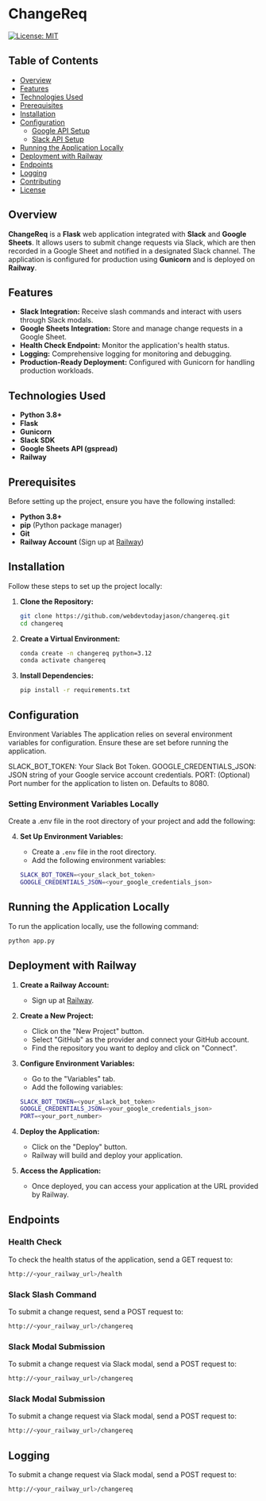 # ChangeReq

[![License: MIT](https://img.shields.io/badge/License-MIT-yellow.svg)](LICENSE)

## Table of Contents

- [Overview](#overview)
- [Features](#features)
- [Technologies Used](#technologies-used)
- [Prerequisites](#prerequisites)
- [Installation](#installation)
- [Configuration](#configuration)
  - [Google API Setup](#google-api-setup)
  - [Slack API Setup](#slack-api-setup)
- [Running the Application Locally](#running-the-application-locally)
- [Deployment with Railway](#deployment-with-railway)
- [Endpoints](#endpoints)
- [Logging](#logging)
- [Contributing](#contributing)
- [License](#license)

## Overview

**ChangeReq** is a **Flask** web application integrated with **Slack** and **Google Sheets**. It allows users to submit change requests via Slack, which are then recorded in a Google Sheet and notified in a designated Slack channel. The application is configured for production using **Gunicorn** and is deployed on **Railway**.

## Features

- **Slack Integration:** Receive slash commands and interact with users through Slack modals.
- **Google Sheets Integration:** Store and manage change requests in a Google Sheet.
- **Health Check Endpoint:** Monitor the application's health status.
- **Logging:** Comprehensive logging for monitoring and debugging.
- **Production-Ready Deployment:** Configured with Gunicorn for handling production workloads.

## Technologies Used

- **Python 3.8+**
- **Flask**
- **Gunicorn**
- **Slack SDK**
- **Google Sheets API (gspread)**
- **Railway**

## Prerequisites

Before setting up the project, ensure you have the following installed:

- **Python 3.8+**
- **pip** (Python package manager)
- **Git**
- **Railway Account** (Sign up at [Railway](https://railway.app/))

## Installation

Follow these steps to set up the project locally:

1. **Clone the Repository:**

   ```bash
   git clone https://github.com/webdevtodayjason/changereq.git
   cd changereq
   ```

2. **Create a Virtual Environment:**

   ```bash
   conda create -n changereq python=3.12
   conda activate changereq
   ```

3. **Install Dependencies:**

   ```bash
   pip install -r requirements.txt
   ```
## Configuration
Environment Variables
The application relies on several environment variables for configuration. Ensure these are set before running the application.

SLACK_BOT_TOKEN: Your Slack Bot Token.
GOOGLE_CREDENTIALS_JSON: JSON string of your Google service account credentials.
PORT: (Optional) Port number for the application to listen on. Defaults to 8080.

### Setting Environment Variables Locally
Create a .env file in the root directory of your project and add the following:

4. **Set Up Environment Variables:**

   - Create a `.env` file in the root directory.
   - Add the following environment variables:

   ```bash
   SLACK_BOT_TOKEN=<your_slack_bot_token>
   GOOGLE_CREDENTIALS_JSON=<your_google_credentials_json>
   ```

## Running the Application Locally
To run the application locally, use the following command:

```bash
python app.py
```

## Deployment with Railway

1. **Create a Railway Account:**

   - Sign up at [Railway](https://railway.app/).

2. **Create a New Project:**

   - Click on the "New Project" button.
   - Select "GitHub" as the provider and connect your GitHub account.
   - Find the repository you want to deploy and click on "Connect".

3. **Configure Environment Variables:**

   - Go to the "Variables" tab.
   - Add the following variables:

   ```bash
   SLACK_BOT_TOKEN=<your_slack_bot_token>
   GOOGLE_CREDENTIALS_JSON=<your_google_credentials_json>
   PORT=<your_port_number>
   ```

4. **Deploy the Application:**

   - Click on the "Deploy" button.
   - Railway will build and deploy your application.

5. **Access the Application:**

   - Once deployed, you can access your application at the URL provided by Railway.

## Endpoints

### Health Check

To check the health status of the application, send a GET request to:

```bash
http://<your_railway_url>/health
```

### Slack Slash Command

To submit a change request, send a POST request to:

```bash
http://<your_railway_url>/changereq
```

### Slack Modal Submission

To submit a change request via Slack modal, send a POST request to:

```bash
http://<your_railway_url>/changereq
```

### Slack Modal Submission

To submit a change request via Slack modal, send a POST request to:

```bash
http://<your_railway_url>/changereq
```

## Logging

To submit a change request via Slack modal, send a POST request to:

```bash
http://<your_railway_url>/changereq
```
    